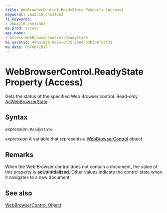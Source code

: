 ```yaml
---
title: WebBrowserControl.ReadyState Property (Access)
keywords: vbaac10.chm14362
f1_keywords:
- vbaac10.chm14362
ms.prod: access
api_name:
- Access.WebBrowserControl.ReadyState
ms.assetid: 49ba1888-9a1e-ea35-18ed-b3bfbbfd3f31
ms.date: 06/08/2017
---
```



# WebBrowserControl.ReadyState Property (Access)

Gets the status of the specified Web Browser control. Read-only [AcWebBrowserState](Access.AcWebBrowserState.md).


## Syntax

 _expression_. `ReadyState`

 _expression_ A variable that represents a [WebBrowserControl](Access.WebBrowserControl.md) object.


## Remarks

When the Web Browser control does not contain a document, the value of this property is  **acUninitialized**. Other values indicate the control state when it navigates to a new document.


## See also


[WebBrowserControl Object](Access.WebBrowserControl.md)

